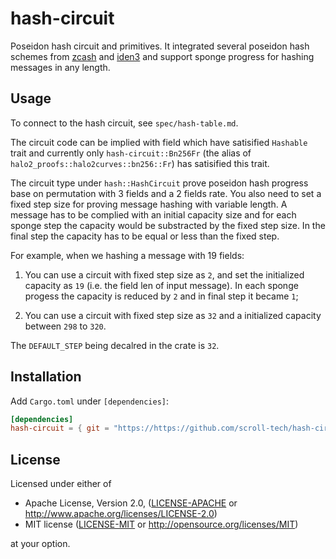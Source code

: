 # hash-circuit

Poseidon hash circuit and primitives. It integrated several poseidon hash schemes from [zcash](https://github.com/zcash/halo2/tree/main/halo2_gadgets/src/poseidon) and [iden3](https://github.com/iden3/go-iden3-crypto/tree/master/poseidon) and support sponge progress for hashing messages in any length.


## Usage

To connect to the hash circuit, see `spec/hash-table.md`.

The circuit code can be implied with field which have satisified `Hashable` trait and currently only `hash-circuit::Bn256Fr` (the alias of `halo2_proofs::halo2curves::bn256::Fr`) has satisified this trait.

The circuit type under `hash::HashCircuit` prove poseidon hash progress base on permutation with 3 fields and a 2 fields rate. You also need to set a fixed step size for proving message hashing with variable length. A message has to be complied with an initial capacity size and for each sponge step the capacity would be substracted by the fixed step size. In the final step the capacity has to be equal or less than the fixed step.

For example, when we hashing a message with 19 fields:

1. You can use a circuit with fixed step size as `2`, and set the initialized capacity as `19` (i.e. the field len of input message). In each sponge progess the capacity is reduced by `2` and in final step it became `1`;

2. You can use a circuit with fixed step size as `32` and a initialized capacity between `298` to `320`.

The `DEFAULT_STEP` being decalred in the crate is `32`.


## Installation

Add `Cargo.toml` under `[dependencies]`:

```toml
[dependencies]
hash-circuit = { git = "https://https://github.com/scroll-tech/hash-circuit.git" }
```

## License

Licensed under either of

- Apache License, Version 2.0, ([LICENSE-APACHE](LICENSE-APACHE) or http://www.apache.org/licenses/LICENSE-2.0)
- MIT license ([LICENSE-MIT](LICENSE-MIT) or http://opensource.org/licenses/MIT)

at your option.